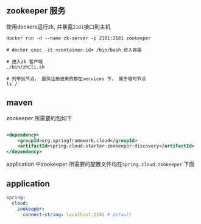 ## zookeeper 服务
使用dockers运行zk, 并暴露`2181`接口到主机
```shell
docker run -d --name zk-server -p 2181:2181 zookeeper
```

```shell
# docker exec -it <container-id> /bin/bash 进入容器

# 进入zk 客户端
./bin/zhCli.sh 

# 列举出节点， 服务注册进来的都在services 下， 属于临时节点
ls / 
```

## maven
zookeeper 所需要的包如下
```xml

<dependency>
    <groupId>org.springframework.cloud</groupId>
    <artifactId>spring-cloud-starter-zookeeper-discovery</artifactId>
</dependency>

```

application 中zookeeper 所需要的配置文件均在`spring.cloud.zookeeper` 下面
## application
```yaml
spring:
  cloud:
    zookeeper:
      connect-string: localhost:2181 # default
```